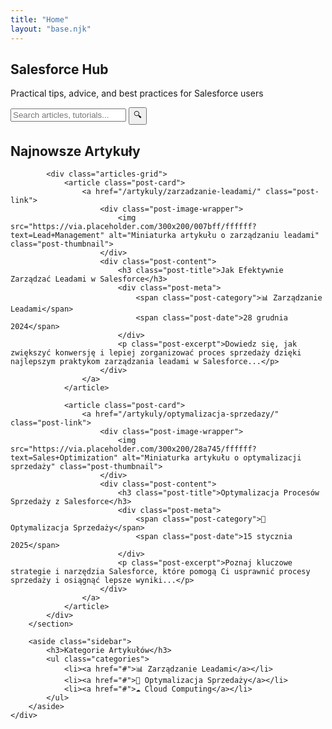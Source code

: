 ```yaml
---
title: "Home"
layout: "base.njk"
---
```


<section class="hero">
    <div class="container">
        <h1>Salesforce Hub</h1>
        <p>Practical tips, advice, and best practices for Salesforce users</p>
        <div class="search-bar">
            <input type="text" placeholder="Search articles, tutorials..." id="searchInput">
            <button class="search-btn" onclick="searchPosts()">🔍</button>
        </div>
    </div>
</section>

<div class="container">
    <div class="main-content">
        <section class="posts-section">
            <h2>Najnowsze Artykuły</h2>
            
            <div class="articles-grid">
                <article class="post-card">
                    <a href="/artykuly/zarzadzanie-leadami/" class="post-link">
                        <div class="post-image-wrapper">
                            <img src="https://via.placeholder.com/300x200/007bff/ffffff?text=Lead+Management" alt="Miniaturka artykułu o zarządzaniu leadami" class="post-thumbnail">
                        </div>
                        <div class="post-content">
                            <h3 class="post-title">Jak Efektywnie Zarządzać Leadami w Salesforce</h3>
                            <div class="post-meta">
                                <span class="post-category">📊 Zarządzanie Leadami</span>
                                <span class="post-date">28 grudnia 2024</span>
                            </div>
                            <p class="post-excerpt">Dowiedz się, jak zwiększyć konwersję i lepiej zorganizować proces sprzedaży dzięki najlepszym praktykom zarządzania leadami w Salesforce...</p>
                        </div>
                    </a>
                </article>

                <article class="post-card">
                    <a href="/artykuly/optymalizacja-sprzedazy/" class="post-link">
                        <div class="post-image-wrapper">
                            <img src="https://via.placeholder.com/300x200/28a745/ffffff?text=Sales+Optimization" alt="Miniaturka artykułu o optymalizacji sprzedaży" class="post-thumbnail">
                        </div>
                        <div class="post-content">
                            <h3 class="post-title">Optymalizacja Procesów Sprzedaży z Salesforce</h3>
                            <div class="post-meta">
                                <span class="post-category">🎯 Optymalizacja Sprzedaży</span>
                                <span class="post-date">15 stycznia 2025</span>
                            </div>
                            <p class="post-excerpt">Poznaj kluczowe strategie i narzędzia Salesforce, które pomogą Ci usprawnić procesy sprzedaży i osiągnąć lepsze wyniki...</p>
                        </div>
                    </a>
                </article>
            </div>
        </section>

        <aside class="sidebar">
            <h3>Kategorie Artykułów</h3>
            <ul class="categories">
                <li><a href="#">📊 Zarządzanie Leadami</a></li>
                <li><a href="#">🎯 Optymalizacja Sprzedaży</a></li>
                <li><a href="#">☁️ Cloud Computing</a></li>
            </ul>
        </aside>
    </div>
</div>
